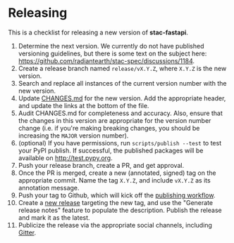 # Releasing

This is a checklist for releasing a new version of **stac-fastapi**.

1. Determine the next version.
   We currently do not have published versioning guidelines, but there is some text on the subject here: <https://github.com/radiantearth/stac-spec/discussions/1184>.
2. Create a release branch named `release/vX.Y.Z`, where `X.Y.Z` is the new version.
3. Search and replace all instances of the current version number with the new version.
4. Update [CHANGES.md](./CHANGES.md) for the new version.
   Add the appropriate header, and update the links at the bottom of the file.
5. Audit CHANGES.md for completeness and accuracy.
   Also, ensure that the changes in this version are appropriate for the version number change (i.e. if you're making breaking changes, you should be increasing the `MAJOR` version number).
6. (optional) If you have permissions, run `scripts/publish --test` to test your PyPI publish.
   If successful, the published packages will be available on <http://test.pypy.org>.
7. Push your release branch, create a PR, and get approval.
8. Once the PR is merged, create a new (annotated, signed) tag on the appropriate commit.
   Name the tag `X.Y.Z`, and include `vX.Y.Z` as its annotation message.
9. Push your tag to Github, which will kick off the [publishing workflow](.github/workflows/publish.yml).
10. Create a [new release](https://github.com/stac-utils/stac-fastapi/releases/new) targeting the new tag, and use the "Generate release notes" feature to populate the description.
    Publish the release and mark it as the latest.
11. Publicize the release via the appropriate social channels, including [Gitter](https://matrix.to/#/#SpatioTemporal-Asset-Catalog_python:gitter.im).
